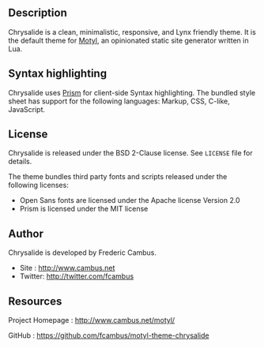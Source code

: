 ## Description

Chrysalide is a clean, minimalistic, responsive, and Lynx friendly theme. It is the default theme for [Motyl](http://www.cambus.net/motyl/), an opinionated static site generator written in Lua.

## Syntax highlighting

Chrysalide uses [Prism](http://prismjs.com/) for client-side Syntax highlighting. The bundled style sheet has support for the following languages: Markup, CSS, C-like, JavaScript.

## License

Chrysalide is released under the BSD 2-Clause license. See `LICENSE` file for details.

The theme bundles third party fonts and scripts released under the following licenses:

- Open Sans fonts are licensed under the Apache license Version 2.0
- Prism is licensed under the MIT license

## Author

Chrysalide is developed by Frederic Cambus.

- Site : http://www.cambus.net
- Twitter: http://twitter.com/fcambus

## Resources

Project Homepage : http://www.cambus.net/motyl/

GitHub : https://github.com/fcambus/motyl-theme-chrysalide